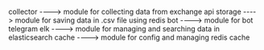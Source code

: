 collector ---->  module for collecting data from exchange api
storage   ---->  module for saving data in .csv file using redis
bot       ---->  module for bot telegram
elk       ---->  module for managing and searching data in elasticsearch
cache     ---->  module for config and managing redis cache


